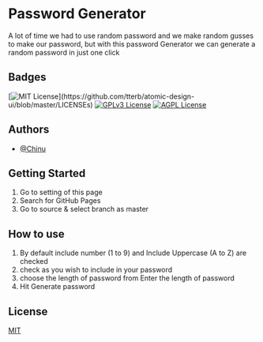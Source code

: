 
# Password Generator

A lot of time we had to use random password and we make random gusses to make our password, but with this password Generator we can generate a random password in just one click



## Badges

[![MIT License](https://img.shields.io/apm/l/atomic-design-ui.svg?)](https://github.com/tterb/atomic-design-ui/blob/master/LICENSEs)
[![GPLv3 License](https://img.shields.io/badge/License-GPL%20v3-yellow.svg)](https://opensource.org/licenses/)
[![AGPL License](https://img.shields.io/badge/license-AGPL-blue.svg)](http://www.gnu.org/licenses/agpl-3.0)

  
## Authors

- [@Chinu](https://github.com/flyingDragon900/)


  
## Getting Started

1. Go to setting of this page
2. Search for GitHub Pages
3. Go to source & select branch as master


## How to use
1. By default include number (1 to 9) and Include Uppercase (A to Z) are checked
2. check as you wish to include in your password
3. choose the length of password from Enter the length of password
4. Hit Generate password 

  
## License

[MIT](https://choosealicense.com/licenses/mit/)

  